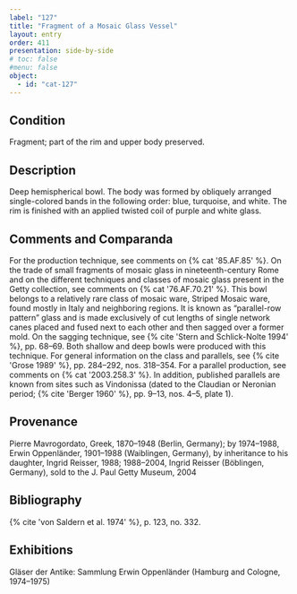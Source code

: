 ```yaml
---
label: "127"
title: "Fragment of a Mosaic Glass Vessel"
layout: entry
order: 411
presentation: side-by-side
# toc: false
#menu: false 
object:
  - id: "cat-127"
---
```


## Condition

Fragment; part of the rim and upper body preserved.

## Description

Deep hemispherical bowl. The body was formed by obliquely arranged single-colored bands in the following order: blue, turquoise, and white. The rim is finished with an applied twisted coil of purple and white glass.

## Comments and Comparanda

For the production technique, see comments on {% cat '85.AF.85' %}. On the trade of small fragments of mosaic glass in nineteenth-century Rome and on the different techniques and classes of mosaic glass present in the Getty collection, see comments on {% cat '76.AF.70.21' %}. This bowl belongs to a relatively rare class of mosaic ware, Striped Mosaic ware, found mostly in Italy and neighboring regions. It is known as “parallel-row pattern” glass and is made exclusively of cut lengths of single network canes placed and fused next to each other and then sagged over a former mold. On the sagging technique, see {% cite 'Stern and Schlick-Nolte 1994' %}, pp. 68–69. Both shallow and deep bowls were produced with this technique. For general information on the class and parallels, see {% cite 'Grose 1989' %}, pp. 284–292, nos. 318–354. For a parallel production, see comments on {% cat '2003.258.3' %}. In addition, published parallels are known from sites such as Vindonissa (dated to the Claudian or Neronian period; {% cite 'Berger 1960' %}, pp. 9–13, nos. 4–5, plate 1).

## Provenance

Pierre Mavrogordato, Greek, 1870–1948 (Berlin, Germany); by 1974–1988, Erwin Oppenländer, 1901–1988 (Waiblingen, Germany), by inheritance to his daughter, Ingrid Reisser, 1988; 1988–2004, Ingrid Reisser (Böblingen, Germany), sold to the J. Paul Getty Museum, 2004

## Bibliography

{% cite 'von Saldern et al. 1974' %}, p. 123, no. 332.

## Exhibitions

Gläser der Antike: Sammlung Erwin Oppenländer (Hamburg and Cologne, 1974–1975)